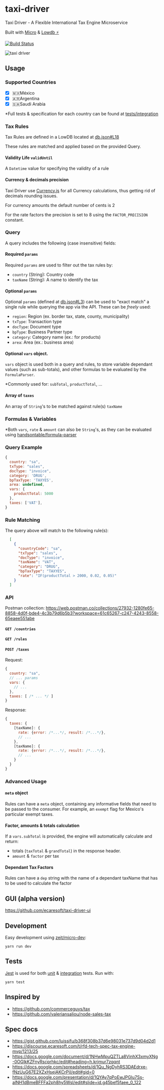 # taxi-driver
Taxi Driver - A Flexible International Tax Engine Microservice

Built with [Micro](https://github.com/zeit/micro) & [Lowdb ⚡️](https://github.com/typicode/lowdb)

[![Build Status](https://travis-ci.org/ecaresoft/taxi-driver.svg?branch=master)](https://travis-ci.org/ecaresoft/taxi-driver)

![taxi driver](https://user-images.githubusercontent.com/119117/48316345-df182200-e5a7-11e8-94ff-bab2f79694f0.jpg)

## Usage

### Supported Countries

- [x] 🇲🇽México
- [x] 🇦🇷Argentina
- [x] 🇸🇦Saudi Arabia

\*Full tests & specification for each country can be found at [tests/integration](https://github.com/ecaresoft/taxi-driver/tree/master/tests/integration)

### Tax Rules

Tax Rules are defined in a LowDB located at [db.json#L18](https://github.com/ecaresoft/taxi-driver/blob/master/db.json#L18)

These rules are matched and applied based on the provided Query.

#### Validity Life `validUntil`

A `Datetime` value for specifying the validity of a rule

#### Currency & decimals precision

Taxi Driver use [Currency.js](https://currency.js.org) for all Currency
calculations, thus getting rid of decimals rounding issues.

For currency amounts the default number of cents is 2

For the rate factors the precision is set to 8 using the `FACTOR_PRECISION`
constant.

### Query

A query includes the following (case insensitive) fields:

#### Required `params`

Required `params` are used to filter out the tax rules by:

  - `country` (String): Country code
  - `taxName` (String): A name to identify the tax

#### Optional `params`

Optional `params` (defined at [db.json#L3](https://github.com/ecaresoft/taxi-driver/blob/master/db.json#L3)) can be used to "exact match" a single rule while querying the app via the API. These can be *freely* used:

  - `region`: Region (ex. border tax, state, county, municipality)
  - `txType`: Transaction type
  - `docType`: Document type
  - `bpType`: Business Partner type
  - `category`: Category name (ex.: for products)
  - `area`: Area (ex.: business area)

#### Optional `vars` object.

`vars` object is used both in a query and rules, to store variable dependant values (such as sub-totals), and other formulas to be evaluated by the `FormulaParser`.

\*Commonly used for: `subTotal`, `productTotal`, ...

#### Array of `taxes`

An array of `String`'s to be matched against rule(s) `taxName`

### Formulas & Variables

\*Both `vars`, `rate` & `amount` can also be `String`'s, as they can be evaluated using [handsontable/formula-parser](https://github.com/handsontable/formula-parser)

### Query Example

```javascript
{
  country: "sa",
  txType: "sales",
  docType: "invoice",
  category: 'DRUG',
  bpTaxType: 'TAXYES',
  area: undefined,
  vars: {
    productTotal: 5000
  },
  taxes: ['VAT'],
}
```

### Rule Matching

The query above will match to the following rule(s):

```json
  [
    {
      "countryCode": "sa",
      "txType": "sales",
      "docType": "invoice",
      "taxName": "VAT",
      "category": "DRUG",
      "bpTaxType": "TAXYES",
      "rate": "IF(productTotal > 2000, 0.02, 0.05)"
    }
  ]
```

### API

Postman collection: https://web.postman.co/collections/27932-1280fe65-8858-4d0f-bde4-4c3b79d6b5b3?workspace=61c65267-c247-4243-8558-65eaee551abe

#### `GET /countries`

#### `GET /rules`

#### `POST /taxes`

Request:

```javascript
{
  country: "sa",
  // ... params
  vars: {
    // ...
  },
  taxes: [ /* ... */ ]
}
```

Response:

```javascript
{
  taxes: {
    [taxName]: {
      rate: {error: /*...*/, result: /*...*/},
      // ...
    },
    [taxName]: {
      rate: {error: /*...*/, result: /*...*/},
      // ...
    }
  }
}
```

### Advanced Usage

#### `meta` object

Rules can have a `meta` object, containing any informative fields that
need to be passed to the consumer. For example, an `exempt` flag for
Mexico's particular exempt taxes.

#### Factor, amounts & totals calculation

If a `vars.subTotal` is provided, the engine will automatically
calculate and return:

- totals (`taxTotal` & `grandTotal`) in the response header.
- `amount` & `factor` per tax

#### Dependant Tax Factors

Rules can have a `dep` string with the name of a dependant taxName that
has to be used to calculate the factor

## GUI (alpha version)

https://github.com/ecaresoft/taxi-driver-ui

## Development

Easy development using [zeit/micro-dev](https://github.com/zeit/micro-dev):

```
yarn run dev
```

## Tests

[Jest](https://jestjs.io/) is used for both [unit](https://github.com/ecaresoft/taxi-driver/tree/master/tests/unit) & [integration](https://github.com/ecaresoft/taxi-driver/tree/master/tests/integration) tests. Run with:

```
yarn test
```

## Inspired by

- https://github.com/commerceguys/tax
- https://github.com/valeriansaliou/node-sales-tax

## Spec docs

- https://gist.github.com/luissifu/b368f308b37d6e98031e737d9d04d2d1
- https://discourse.ecaresoft.com/t/rfd-tech-spec-tax-engine-mvp/1213/25
- https://docs.google.com/document/d/1NHwMpuQZTLa8VinhX3xmyXNg-0OGlkKZFnyRscprhkc/edit#heading=h.krjmur7zqqnt
- https://docs.google.com/spreadsheets/d/1Qu_NgDyhRS3DAEdrxe-fNzUuG67E2XZxHsejAKCrPjI/edit#gid=0
- https://docs.google.com/presentation/d/1QYAy7qPoEwJPGlu7Ss-alNH1dBmeBFFFa2ph8hy5WsI/edit#slide=id.g45bef5faee_0_122
